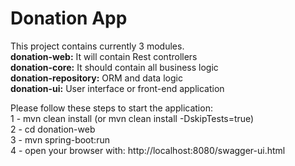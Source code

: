 # Donation App
This project contains currently 3 modules.<br/>
<strong>donation-web:</strong> It will contain Rest controllers<br/>
<strong>donation-core:</strong> It should contain all business logic<br/>
<strong>donation-repository:</strong> ORM and data logic<br/>
<strong>donation-ui:</strong> User interface or front-end application<br/>

Please follow these steps to start the application:<br/>
1 - mvn clean install (or mvn clean install -DskipTests=true)<br/>
2 - cd donation-web<br/>
3 - mvn spring-boot:run<br/>
4 - open your browser with: http://localhost:8080/swagger-ui.html<br/>

